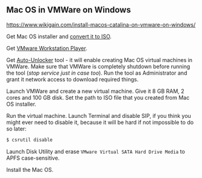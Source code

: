 ## Mac OS in VMWare on Windows

<https://www.wikigain.com/install-macos-catalina-on-vmware-on-windows/>

Get Mac OS installer and [convert it to ISO](/_macos/macos.md#mac-os-installer).

Get [VMware Workstation Player](https://vmware.com/no/products/workstation-player/workstation-player-evaluation.html).

Get [Auto-Unlocker](https://github.com/paolo-projects/auto-unlocker) tool - it will enable creating Mac OS virtual machines in VMWare. Make sure that VMWare is completely shutdown before running the tool (*stop service just in case too*). Run the tool as Administrator and grant it network access to download required things.

Launch VMWare and create a new virtual machine. Give it 8 GB RAM, 2 cores and 100 GB disk. Set the path to ISO file that you created from Mac OS installer.

Run the virtual machine. Launch Terminal and disable SIP, if you think you might ever need to disable it, because it will be hard if not impossible to do so later:

``` sh
$ csrutil disable
```

Launch Disk Utility and erase `VMware Virtual SATA Hard Drive Media` to APFS case-sensitive.

Install the Mac OS.
